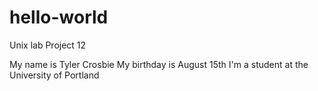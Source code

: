 # hello-world
Unix lab Project 12 

My name is Tyler Crosbie
My birthday is August 15th
I'm a student at the University of Portland
